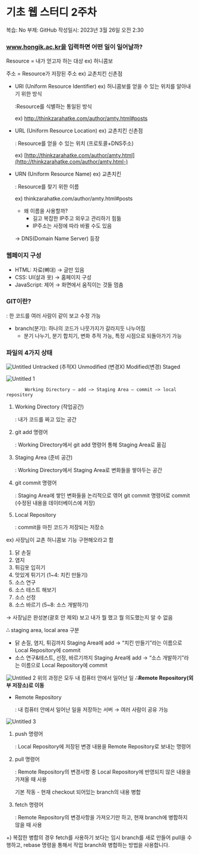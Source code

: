 # 기초 웹 스터디 2주차

복습: No
부제: GitHub
작성일시: 2023년 3월 26일 오전 2:30

### www.hongik.ac.kr을 입력하면 어떤 일이 일어날까?

Resource =  내가 얻고자 하는 대상 ex) 허니콤보

주소 = Resource가 저장된 주소 ex) 교촌치킨 신촌점

- URI (Uniform Resource Identifier) ex) 허니콤보를 얻을 수 있는 위치를 알아내기 위한 방식
    
    :Resource를 식별하는 통일된 방식
    
    ex) http://thinkzarahatke.com/author/amty.html#posts
    
- URL (Uniform Resource Location) ex) 교촌치킨 신촌점
    
    : Resource를 얻을 수 있는 위치 (프로토콜+DNS주소)
    
    ex) [http://thinkzarahatke.com/author/amty.html](http://thinkzarahatke.com/author/amty.html-)
    
- URN (Uniform Resource Name) ex) 교촌치킨
    
    : Resource를 찾기 위한 이름
    
    ex) thinkzarahatke.com/author/amty.html#posts
    
    - 왜 이름을 사용할까?
        - 길고 복잡한 IP주고 외우고 관리하기 힘듦
        - IP주소는 사정에 따라 바뀔 수도 있음
    
    → DNS(Domain Name Server) 등장
  
### 웹페이지 구성

- HTML: 자료(뼈대) → 글만 있음
- CSS: UI(살과 옷) → 홈페이지 구성
- JavaScript: 제어 → 화면에서 움직이는 것들 멈춤

### GIT이란?

: 한 코드를 여러 사람이 같이 보고 수정 가능

- branch(분기): 하나의 코드가 나뭇가지가 갈라지둣 나누어짐
    - 분기 나누기, 분기 합치기, 변화 추적 가능, 특정 시점으로 되돌아가기 가능

### 파일의 4가지 상태


![Untitled](https://user-images.githubusercontent.com/127593340/227828606-3a3b5911-e9a0-409c-9f8b-8e136827e63c.png)
 Untracked (추적X)    Unmodified (변경X)        Modified(변경)                  Staged

       

![Untitled 1](https://user-images.githubusercontent.com/127593340/227828594-0fb8b56f-a13e-4034-8333-a418e1f788d2.png)

           Working Directory — add —> Staging Area — commit —> local repository

1. Working Directory (작업공간)
    
    : 내가 코드를 짜고 있는 공간
    
2. git add 명령어
    
    : Working Directory에서 git add 명령어 통해 Staging Area로 옮김 
    
3. Staging Area (준비 공간)
    
    : Working Directory에서 Staging Area로 변화들을 쌓아두는 공간
    
4. git commit 명령어
    
    : Staging Area에 쌓인 변화들을 논리적으로 엮어 git commit 명령어로 commit (수정된 내용을 데이터베이스에 저장)
    
5. Local Repository
    
    : commit을 마친 코드가 저장되는 저장소
    

ex) 사장님이 교촌 허니콤보 기능 구현해오라고 함

1. 닭 손질
2. 염지
3. 튀김옷 입히기
4. 맛있게 튀기기 (1~4: 치킨 만들기)
5. 소스 연구
6. 소스 테스트 해보기
7. 소스 선정
8. 소스 바르기 (5~8: 소스 개발하기)

→ 사장님은 완성본(괄호 안 제외) 보고 내가 뭘 했고 뭘 의도했는지 알 수 없음

**∴** staging area, local area 구분

- 닭 손질, 염지, 튀김까지 Staging Area에 add → “치킨 만들기”라는 이름으로 Local Repository에 commit
- 소스 연구&테스트, 선정, 바르기까지 Staging Area에 add → “소스 개발하기”라는 이름으로 Local Repository에 commit

![Untitled 2](https://user-images.githubusercontent.com/127593340/227828602-3f59cd9e-b0c2-43c0-95ee-670eb27f6aae.png)
위의 과정은 모두 내 컴퓨터 안에서 일어난 일 **∴Remote Repository(외부 저장소)로 이동**

- Remote Repository
    
    : 내 컴퓨터 안에서 일어난 일을 저장하는 서버 → 여러 사람이 공유 가능
    

![Untitled 3](https://user-images.githubusercontent.com/127593340/227828604-82fc9ecc-bb39-46a9-a41a-dcab24d49220.png)

1. push 명령어
    
    : Local Repository에 저장된 변경 내용을 Remote Repository로 보내는 명령어
    
2. pull 명령어
    
    : Remote Repository의 변경사항 중 Local Repository에 반영되지 않은 내용을 가져올 때 사용
    
    기본 작동 - 현재 checkout 되어있는 branch의 내용 병합
    
3. fetch 명령어
    
    : Remote Repository의 변경사항을 가져오기만 하고, 현재 branch에 병합하지 않을 때 사용
    

+) 복잡한 병합의 경우 fetch를 사용하기 보다는 임시 branch를 새로 만들어 pull을 수행하고, rebase 명령을 통해서 작업 branch와 병합하는 방법을 사용합니다.
